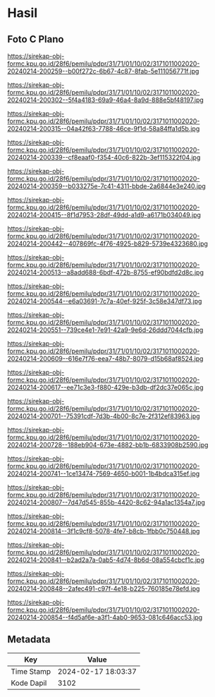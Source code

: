 # Hasil

## Foto C Plano

https://sirekap-obj-formc.kpu.go.id/28f6/pemilu/pdpr/31/71/01/10/02/3171011002020-20240214-200259--b00f272c-6b67-4c87-8fab-5e111056771f.jpg

https://sirekap-obj-formc.kpu.go.id/28f6/pemilu/pdpr/31/71/01/10/02/3171011002020-20240214-200302--5f4a4183-69a9-46a4-8a9d-888e5bf48197.jpg

https://sirekap-obj-formc.kpu.go.id/28f6/pemilu/pdpr/31/71/01/10/02/3171011002020-20240214-200315--04a42f63-7788-46ce-9f1d-58a84ffa1d5b.jpg

https://sirekap-obj-formc.kpu.go.id/28f6/pemilu/pdpr/31/71/01/10/02/3171011002020-20240214-200339--cf8eaaf0-f354-40c6-822b-3ef115322f04.jpg

https://sirekap-obj-formc.kpu.go.id/28f6/pemilu/pdpr/31/71/01/10/02/3171011002020-20240214-200359--b033275e-7c41-4311-bbde-2a6844e3e240.jpg

https://sirekap-obj-formc.kpu.go.id/28f6/pemilu/pdpr/31/71/01/10/02/3171011002020-20240214-200415--8f1d7953-28df-49dd-a1d9-a6171b034049.jpg

https://sirekap-obj-formc.kpu.go.id/28f6/pemilu/pdpr/31/71/01/10/02/3171011002020-20240214-200442--407869fc-4f76-4925-b829-5739e4323680.jpg

https://sirekap-obj-formc.kpu.go.id/28f6/pemilu/pdpr/31/71/01/10/02/3171011002020-20240214-200513--a8add688-6bdf-472b-8755-ef90bdfd2d8c.jpg

https://sirekap-obj-formc.kpu.go.id/28f6/pemilu/pdpr/31/71/01/10/02/3171011002020-20240214-200544--e6a03691-7c7a-40ef-925f-3c58e347df73.jpg

https://sirekap-obj-formc.kpu.go.id/28f6/pemilu/pdpr/31/71/01/10/02/3171011002020-20240214-200551--739ce4e1-7e91-42a9-9e6d-26ddd7044cfb.jpg

https://sirekap-obj-formc.kpu.go.id/28f6/pemilu/pdpr/31/71/01/10/02/3171011002020-20240214-200609--616e7f76-eea7-48b7-8079-d15b68af8524.jpg

https://sirekap-obj-formc.kpu.go.id/28f6/pemilu/pdpr/31/71/01/10/02/3171011002020-20240214-200617--ee71c3e3-f880-429e-b3db-df2dc37e065c.jpg

https://sirekap-obj-formc.kpu.go.id/28f6/pemilu/pdpr/31/71/01/10/02/3171011002020-20240214-200701--75391cdf-7d3b-4b00-8c7e-2f312ef83963.jpg

https://sirekap-obj-formc.kpu.go.id/28f6/pemilu/pdpr/31/71/01/10/02/3171011002020-20240214-200728--188eb904-673e-4882-bb1b-6833908b2590.jpg

https://sirekap-obj-formc.kpu.go.id/28f6/pemilu/pdpr/31/71/01/10/02/3171011002020-20240214-200741--1ce13474-7569-4650-b001-1b4bdca315ef.jpg

https://sirekap-obj-formc.kpu.go.id/28f6/pemilu/pdpr/31/71/01/10/02/3171011002020-20240214-200807--7d47d545-855b-4420-8c62-94a1ac1354a7.jpg

https://sirekap-obj-formc.kpu.go.id/28f6/pemilu/pdpr/31/71/01/10/02/3171011002020-20240214-200814--3f1c9cf8-5078-4fe7-b8cb-1fbb0c750448.jpg

https://sirekap-obj-formc.kpu.go.id/28f6/pemilu/pdpr/31/71/01/10/02/3171011002020-20240214-200841--b2ad2a7a-0ab5-4d74-8b6d-08a554cbcf1c.jpg

https://sirekap-obj-formc.kpu.go.id/28f6/pemilu/pdpr/31/71/01/10/02/3171011002020-20240214-200848--2afec491-c97f-4e18-b225-760185e78efd.jpg

https://sirekap-obj-formc.kpu.go.id/28f6/pemilu/pdpr/31/71/01/10/02/3171011002020-20240214-200854--f4d5af6e-a3f1-4ab0-9653-081c646acc53.jpg


## Metadata

| Key        | Value               |
| ---------- | ------------------- |
| Time Stamp | 2024-02-17 18:03:37 |
| Kode Dapil | 3102                |



